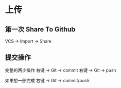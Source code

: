 # 上传

## 第一次 Share To Github

VCS -> Import -> Share

## 提交操作

完整的两步操作
右键 -> Git -> commit 
右键 -> Git -> push

如果想一部完成
右键 -> Git -> commit/push 







